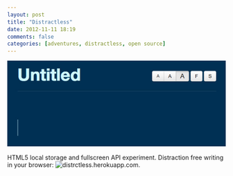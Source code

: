 ```yaml
---
layout: post
title: "Distractless"
date: 2012-11-11 18:19
comments: false
categories: [adventures, distractless, open source]
---
```


![Distractless](/assets/img/old/content/distractless.jpg)

HTML5 local storage and fullscreen API experiment. Distraction free writing in your browser: ![distrctless.herokuapp.com](http://distractless.herokuapp.com).
